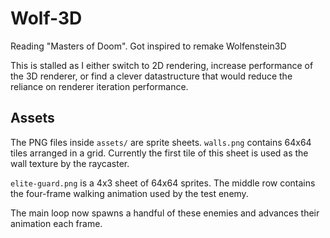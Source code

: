 # Wolf-3D
Reading "Masters of Doom". Got inspired to remake Wolfenstein3D

This is stalled as I either switch to 2D rendering, increase performance
of the 3D renderer, or find a clever datastructure that would reduce the
reliance on renderer iteration performance.

## Assets

The PNG files inside `assets/` are sprite sheets. `walls.png` contains
64x64 tiles arranged in a grid. Currently the first tile of this sheet is
used as the wall texture by the raycaster.

`elite-guard.png` is a 4x3 sheet of 64x64 sprites. The middle row contains
the four-frame walking animation used by the test enemy.

The main loop now spawns a handful of these enemies and advances their
animation each frame.

